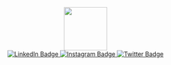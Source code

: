 <div id="header" align="center">
  <img src="https://i.pinimg.com/originals/e1/f3/41/e1f3413bf5036045713341394f617225.gif" width="100"/>
  <div id="badges">
    <a href="likedin.com/in/rafael-karoso">
      <img src="https://img.shields.io/badge/LinkedIn-blue?style=for-the-badge&logo=linkedin&logoColor=white" alt="LinkedIn Badge"/>
    </a>
    <a href="https://instagram.com/rafaelcaroso">
      <img src="https://img.shields.io/badge/Instagram-E4405F?style=for-the-badge&logo=instagram&logoColor=white" alt="Instagram Badge"/>
    </a>
    <a href="your-twitter-URL">
      <img src="https://img.shields.io/badge/Twitter-blue?style=for-the-badge&logo=twitter&logoColor=white" alt="Twitter Badge"/>
    </a>
  </div>
</div>
